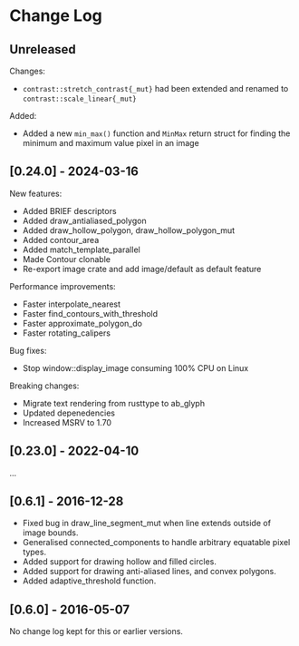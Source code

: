 # Change Log

## Unreleased

Changes:
- `contrast::stretch_contrast{_mut}` had been extended and renamed to `contrast::scale_linear{_mut}`

Added:
- Added a new `min_max()` function and `MinMax` return struct for finding the
  minimum and maximum value pixel in an image

## [0.24.0] - 2024-03-16

New features:
* Added BRIEF descriptors
* Added draw_antialiased_polygon
* Added draw_hollow_polygon, draw_hollow_polygon_mut
* Added contour_area
* Added match_template_parallel
* Made Contour clonable
* Re-export image crate and add image/default as default feature

Performance improvements:
* Faster interpolate_nearest
* Faster find_contours_with_threshold
* Faster approximate_polygon_do
* Faster rotating_calipers

Bug fixes:
* Stop window::display_image consuming 100% CPU on Linux

Breaking changes:
* Migrate text rendering from rusttype to ab_glyph
* Updated depenedencies
* Increased MSRV to 1.70

## [0.23.0] - 2022-04-10

...

## [0.6.1] - 2016-12-28
- Fixed bug in draw_line_segment_mut when line extends outside of image bounds.
- Generalised connected_components to handle arbitrary equatable pixel types.
- Added support for drawing hollow and filled circles.
- Added support for drawing anti-aliased lines, and convex polygons.
- Added adaptive_threshold function.

## [0.6.0] - 2016-05-07
No change log kept for this or earlier versions.
